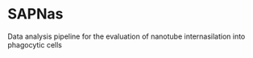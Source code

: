 # SAPNas
Data analysis pipeline for the evaluation of nanotube internasilation into phagocytic cells
